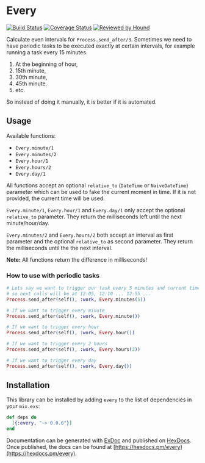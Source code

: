 # Every

[![Build Status](https://travis-ci.com/imanhodjaev/every.svg?branch=master)](https://travis-ci.com/imanhodjaev/every)
[![Coverage Status](https://coveralls.io/repos/github/imanhodjaev/every/badge.svg?branch=master&v=1)](https://coveralls.io/github/imanhodjaev/every?branch=master)
[![Reviewed by Hound](https://img.shields.io/badge/Reviewed_by-Hound-8E64B0.svg)](https://houndci.com)

Calculate even intervals for `Process.send_after/3`. Sometimes we need to have
periodic tasks to be executed exactly at certain intervals, for example running
a task every 15 minutes.

1. At the beginning of hour,
2. 15th minute,
3. 30th minute,
4. 45th minute.
5. etc.

So instead of doing it manually, it is better if it is automated.

## Usage

Available functions:

* `Every.minute/1`
* `Every.minutes/2`
* `Every.hour/1`
* `Every.hours/2`
* `Every.day/1`

All functions accept an optional `relative_to` (`DateTime` or `NaiveDateTime`)
parameter which can be used to fake the current moment in time. If it is not
provided, the current time will be used.

`Every.minute/1`, `Every.hour/1` and `Every.day/1` only accept the optional
`relative_to` parameter. They return the milliseconds left until the next
minute/hour/day.

`Every.minutes/2` and `Every.hours/2` both accept an interval as first parameter
and the optional `relative_to` as second parameter. They return the milliseconds
until the the next interval.

**Note:** All functions return the difference in milliseconds!

### How to use with periodic tasks

```elixir
# Lets say we want to trigger our task every 5 minutes and current time is 12:02
# so next calls will be at 12:05, 12:10 ... 12:55 ...
Process.send_after(self(), :work, Every.minutes(5))

# If we want to trigger every minute
Process.send_after(self(), :work, Every.minute())

# If we want to trigger every hour
Process.send_after(self(), :work, Every.hour())

# If we want to trigger every 2 hours
Process.send_after(self(), :work, Every.hours(2))

# If we want to trigger every day
Process.send_after(self(), :work, Every.day())
```

## Installation

This library can be installed by adding `every` to the list of dependencies in
your `mix.exs`:

```elixir
def deps do
  [{:every, "~> 0.0.6"}]
end
```

Documentation can be generated with [ExDoc](https://github.com/elixir-lang/ex_doc)
and published on [HexDocs](https://hexdocs.pm). Once published, the docs can
be found at [https://hexdocs.pm/every](https://hexdocs.pm/every).
